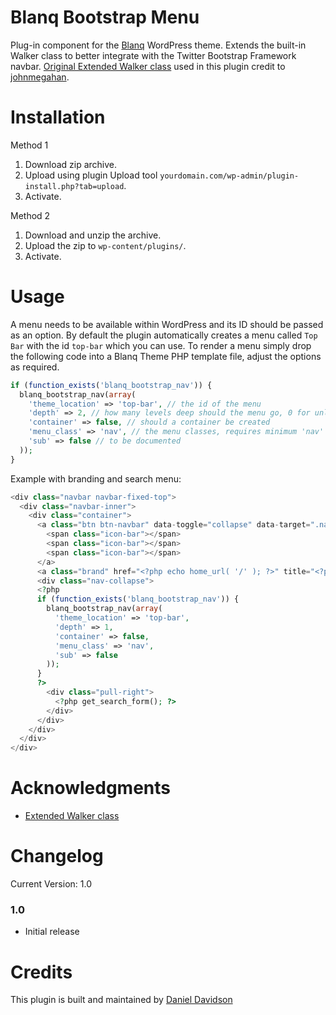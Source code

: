 # Blanq Bootstrap Menu

Plug-in component for the [Blanq](https://github.com/da-n/blanq) WordPress theme. Extends the built-in Walker class to better integrate with the Twitter Bootstrap Framework navbar. [Original Extended Walker class](https://gist.github.com/1597994) used in this plugin credit to [johnmegahan](https://gist.github.com/johnmegahan).

Installation
===========

Method 1

1. Download zip archive.
2. Upload using plugin Upload tool `yourdomain.com/wp-admin/plugin-install.php?tab=upload`.
3. Activate.

Method 2

1. Download and unzip the archive.
2. Upload the zip to `wp-content/plugins/`.
3. Activate.

Usage
===========

A menu needs to be available within WordPress and its ID should be passed as an option. By default the plugin automatically creates a menu called `Top Bar` with the id `top-bar` which you can use. To render a menu simply drop the following code into a Blanq Theme PHP template file, adjust the options as required.

`````php
if (function_exists('blanq_bootstrap_nav')) {
  blanq_bootstrap_nav(array(
    'theme_location' => 'top-bar', // the id of the menu
    'depth' => 2, // how many levels deep should the menu go, 0 for unlimited
    'container' => false, // should a container be created
    'menu_class' => 'nav', // the menu classes, requires minimum 'nav' class is included
    'sub' => false // to be documented
  ));
}
`````

Example with branding and search menu:

`````php
<div class="navbar navbar-fixed-top">
  <div class="navbar-inner">
    <div class="container">
      <a class="btn btn-navbar" data-toggle="collapse" data-target=".nav-collapse">
        <span class="icon-bar"></span>
        <span class="icon-bar"></span>
        <span class="icon-bar"></span>
      </a>
      <a class="brand" href="<?php echo home_url( '/' ); ?>" title="<?php echo esc_attr( get_bloginfo( 'name', 'display' ) ); ?>" rel="home"></a>
      <div class="nav-collapse">
      <?php 
      if (function_exists('blanq_bootstrap_nav')) {
        blanq_bootstrap_nav(array(
          'theme_location' => 'top-bar',
          'depth' => 1,
          'container' => false,
          'menu_class' => 'nav',
          'sub' => false
        ));
      }
      ?>
        <div class="pull-right">
          <?php get_search_form(); ?>
        </div>
      </div>
    </div>
  </div>
</div>
`````

Acknowledgments
===========

* [Extended Walker class](https://gist.github.com/1597994)

Changelog
===========

Current Version: 1.0

### 1.0
* Initial release

Credits
===========

This plugin is built and maintained by [Daniel Davidson](https://github.com/da-n/)
